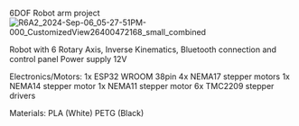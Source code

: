 6DOF Robot arm project
![R6A2_2024-Sep-06_05-27-51PM-000_CustomizedView26400472168_small_combined](https://github.com/user-attachments/assets/1253391b-7848-4cd0-9470-ac5976248d69)

Robot with 6 Rotary Axis, Inverse Kinematics, Bluetooth connection and control panel
Power supply 12V

Electronics/Motors:
  1x ESP32 WROOM 38pin
  4x NEMA17 stepper motors
  1x NEMA14 stepper motor
  1x NEMA11 stepper motor
  6x TMC2209 stepper drivers

Materials:
  PLA (White)
  PETG (Black)

